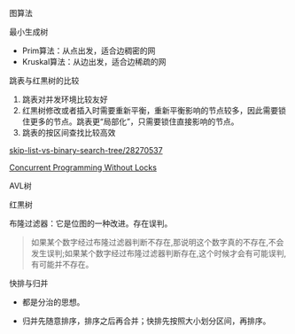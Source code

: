图算法

最小生成树

- Prim算法：从点出发，适合边稠密的网
- Kruskal算法：从边出发，适合边稀疏的网

跳表与红黒树的比较

1. 跳表对并发环境比较友好
2. 红黒树修改或者插入时需要重新平衡，重新平衡影响的节点较多，因此需要锁住更多的节点。跳表更“局部化”，只需要锁住直接影响的节点。
3. 跳表的按区间查找比较高效

[skip-list-vs-binary-search-tree/28270537](https://stackoverflow.com/questions/256511/skip-list-vs-binary-search-tree/28270537)

[Concurrent Programming Without Locks](https://www.cl.cam.ac.uk/research/srg/netos/papers/2007-cpwl.pdf)

AVL树

红黒树

布隆过滤器：它是位图的一种改进。存在误判。

> 如果某个数字经过布隆过滤器判断不存在,那说明这个数字真的不存在,不会发生误判;如果某个数字经过布隆过滤器判断存在,这个时候才会有可能误判,有可能并不存在。

快排与归并

- 都是分治的思想。

- 归并先随意排序，排序之后再合并；快排先按照大小划分区间，再排序。

